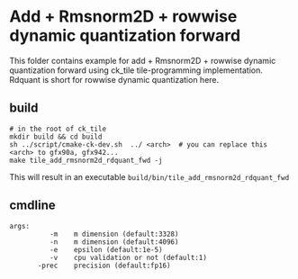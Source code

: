 # Add + Rmsnorm2D + rowwise dynamic quantization forward

This folder contains example for add + Rmsnorm2D + rowwise dynamic quantization forward using ck_tile tile-programming implementation. Rdquant is short for rowwise dynamic quantization here.

## build
```
# in the root of ck_tile
mkdir build && cd build
sh ../script/cmake-ck-dev.sh  ../ <arch>  # you can replace this <arch> to gfx90a, gfx942...
make tile_add_rmsnorm2d_rdquant_fwd -j
```
This will result in an executable `build/bin/tile_add_rmsnorm2d_rdquant_fwd`

## cmdline
```
args:
          -m    m dimension (default:3328)
          -n    m dimension (default:4096)
          -e    epsilon (default:1e-5)
          -v    cpu validation or not (default:1)
       -prec    precision (default:fp16)
```
